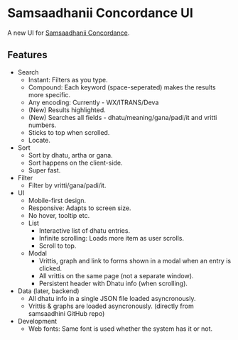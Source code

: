 # Samsaadhanii Concordance UI

A new UI for [Samsaadhanii Concordance](http://scl.samsaadhanii.in/scl/dhaatupaatha/compare_with_svara.html).

## Features

- Search
    - Instant: Filters as you type.
    - Compound: Each keyword (space-seperated) makes the results more specific.
    - Any encoding: Currently - WX/ITRANS/Deva
    - (New) Results highlighted.
    - (New) Searches all fields - dhatu/meaning/gana/padi/it and vritti numbers.
    - Sticks to top when scrolled.
    - Locate.
- Sort
    - Sort by dhatu, artha or gana.
    - Sort happens on the client-side.
    - Super fast.
- Filter
    - Filter by vritti/gana/padi/it.
- UI
    - Mobile-first design.
    - Responsive: Adapts to screen size.
    - No hover, tooltip etc.
    - List
        - Interactive list of dhatu entries. 
        - Infinite scrolling: Loads more item as user scrolls.
        - Scroll to top.
    - Modal
        - Vrittis, graph and link to forms shown in a modal when an entry is clicked.
        - All vrittis on the same page (not a separate window).
        - Persistent header with Dhatu info (when scrolling).
- Data (later, backend)
    - All dhatu info in a single JSON file loaded asyncronously.
    - Vrittis & graphs are loaded asyncronously. (directly from samsaadhini GitHub repo)
- Development
    - Web fonts: Same font is used whether the system has it or not.


